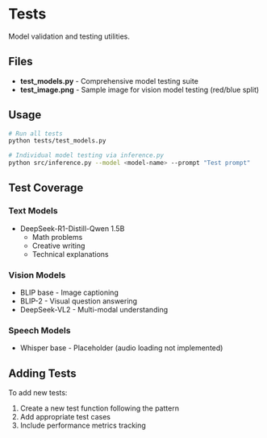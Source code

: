 # Tests

Model validation and testing utilities.

## Files

- **test_models.py** - Comprehensive model testing suite
- **test_image.png** - Sample image for vision model testing (red/blue split)

## Usage

```bash
# Run all tests
python tests/test_models.py

# Individual model testing via inference.py
python src/inference.py --model <model-name> --prompt "Test prompt"
```

## Test Coverage

### Text Models
- DeepSeek-R1-Distill-Qwen 1.5B
  - Math problems
  - Creative writing
  - Technical explanations

### Vision Models  
- BLIP base - Image captioning
- BLIP-2 - Visual question answering
- DeepSeek-VL2 - Multi-modal understanding

### Speech Models
- Whisper base - Placeholder (audio loading not implemented)

## Adding Tests

To add new tests:
1. Create a new test function following the pattern
2. Add appropriate test cases
3. Include performance metrics tracking